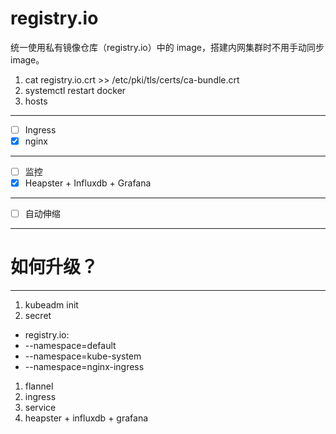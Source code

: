 
# registry.io
统一使用私有镜像仓库（registry.io）中的 image，搭建内网集群时不用手动同步 image。

1. cat registry.io.crt >> /etc/pki/tls/certs/ca-bundle.crt
1. systemctl restart docker 
1. hosts


---

- [ ] Ingress
 - [x] nginx

---

- [ ] 监控
 - [x] Heapster + Influxdb + Grafana

---

- [ ] 自动伸缩

---

# 如何升级？

---

1. kubeadm init
1. secret
 - registry.io: 
  - --namespace=default
  - --namespace=kube-system
  - --namespace=nginx-ingress
1. flannel
1. ingress
1. service
1. heapster + influxdb + grafana 
